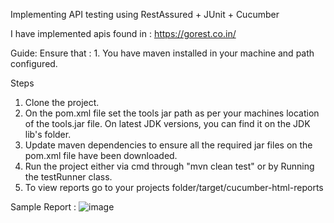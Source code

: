 Implementing API testing using RestAssured + JUnit + Cucumber

I have implemented apis found in : https://gorest.co.in/

Guide:
Ensure that :
    1. You have maven installed in your machine and path configured.

Steps
1. Clone the project.
2. On the pom.xml file set the tools jar path as per your machines location of the tools.jar file. On latest JDK versions, you can find it on the JDK lib's folder.
3. Update maven dependencies to ensure all the required jar files on the pom.xml file have been downloaded.
4. Run the project either via cmd through  "mvn clean test" or by Running the testRunner class.
5. To view reports go to your projects folder/target/cucumber-html-reports

Sample Report :
![image](https://user-images.githubusercontent.com/28442760/108589436-4c15e700-736f-11eb-8155-f2e1127e4432.png)


